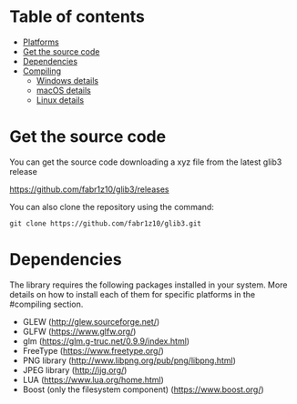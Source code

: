 # Table of contents

* [Platforms](#platforms)
* [Get the source code](#get-the-source-code)
* [Dependencies](#dependencies)
* [Compiling](#compiling)
  * [Windows details](#windows-details)
  * [macOS details](#macos-details)
  * [Linux details](#linux-details)

# Get the source code

You can get the source code downloading a xyz file from the latest
glib3 release

https://github.com/fabr1z10/glib3/releases

You can also clone the repository using the command:

    git clone https://github.com/fabr1z10/glib3.git

# Dependencies

The library requires the following packages installed in your system. More details on how to install each of them for specific platforms in the #compiling section.

* GLEW (http://glew.sourceforge.net/)
* GLFW (https://www.glfw.org/)
* glm (https://glm.g-truc.net/0.9.9/index.html)
* FreeType (https://www.freetype.org/)
* PNG library (http://www.libpng.org/pub/png/libpng.html)
* JPEG library (http://ijg.org/)
* LUA (https://www.lua.org/home.html)
* Boost (only the filesystem component) (https://www.boost.org/)